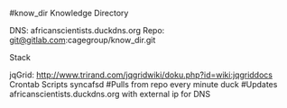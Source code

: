 #know_dir
Knowledge Directory

DNS:  africanscientists.duckdns.org
Repo: git@gitlab.com:cagegroup/know_dir.git

Stack

jqGrid: http://www.trirand.com/jqgridwiki/doku.php?id=wiki:jqgriddocs
Crontab Scripts
syncafsd #Pulls from repo every minute
duck #Updates africanscientists.duckdns.org with external ip for DNS
